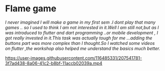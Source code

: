 
# **Flame game**

*I never imagined I  will make a game in my first sem .I dont play that many games .. so I used to think I am not interested in it.Well I am still not,but as I was introduced to flutter and dart programming ..or mobile development , I got really invested in it.This task was actually tough for me ...adding the buttons part was more complex than I thought.So I watched some videos on flutter ,the workshop also helped me understand the basics much better.*




https://user-images.githubusercontent.com/116485331/207541781-3f7ad438-8a06-41c2-b8bf-11accb02039a.mp4

